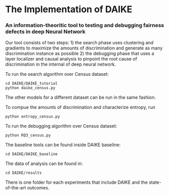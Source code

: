# The Implementation of DAIKE 
### An information-theoritic tool to testing and debugging fairness defects in deep Neural Network

Our tool consists of two steps: 1) the search phase uses clustering and gradients to maximize the
amounts of discrimination and generate as many discrimination instance as possible 2) the debugging
phase that uses a layer localizer and causal analysis to pinpoint the root cause of discrimination
in the internal of deep neural network.

To run the search algorithm over Census dataset:
```
cd DAIKE/DAIKE_tutorial
python daike_census.py
```
The other models for a different dataset can be run in the same fashion.

To compue the amounts of discrimination and characterize entropy, run
```
python entropy_census.py
```

To run the debugging algorithm over Census dataset:
```
python RQ3_census.py
```

The baseline tools can be found inside DAIKE baseline:
```
cd DAIKE/DAIKE_baseline
```

The data of analysis can be found in:
```
cd DAIKE/results
```
There is one folder for each experiments that include DAIKE and the state-of-the-art outcomes.
